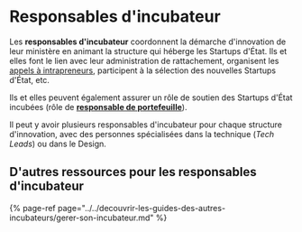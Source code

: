 # Responsables d'incubateur

Les **responsables d'incubateur** coordonnent la démarche d'innovation de leur ministère en animant la structure qui héberge les Startups d'État. Ils et elles font le lien avec leur administration de rattachement, organisent les [appels à intrapreneurs](../la-vie-dune-se/je-souhaite-lancer-une-startup-detat/chronologie-dune-appel-a-innovateur/3.-contenu-de-lappel-a-intrapreneur/), participent à la sélection des nouvelles Startups d'État, etc.

Ils et elles peuvent également assurer un rôle de soutien des Startups d'État incubées \(rôle de [**responsable de portefeuille**](responsables-de-portefeuille.md)\).

Il peut y avoir plusieurs responsables d'incubateur pour chaque structure d'innovation, avec des personnes spécialisées dans la technique \(_Tech Leads_\) ou dans le Design. 

## D'autres ressources pour les responsables d'incubateur

{% page-ref page="../../decouvrir-les-guides-des-autres-incubateurs/gerer-son-incubateur.md" %}





